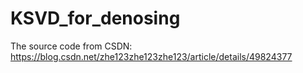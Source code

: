 # KSVD_for_denosing

The source code from CSDN: https://blog.csdn.net/zhe123zhe123zhe123/article/details/49824377
